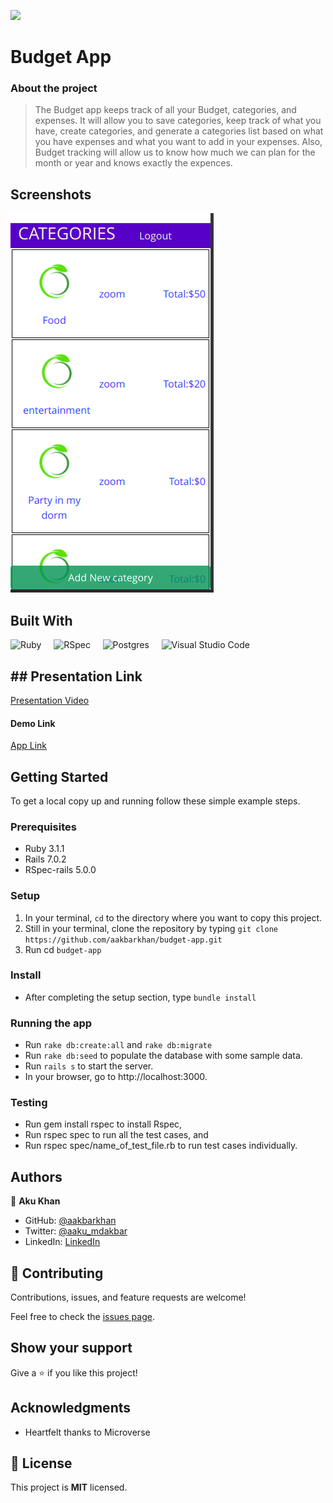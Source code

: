 ![](https://img.shields.io/badge/Microverse-blueviolet)

# Budget App

### About the project

> The Budget app keeps track of all your Budget, categories, and expenses. It will allow you to save categories, keep track of what you have, create categories, and generate a categories list based on what you have expenses and what you want to add in your expenses. Also, Budget tracking will allow us to know how much we can plan for the month or year and knows exactly the expences.

## Screenshots

![image](./budgetapp.png)

## Built With

![Ruby](https://img.shields.io/badge/ruby-%23CC342D.svg?style=for-the-badge&logo=ruby&logoColor=white) &nbsp; &nbsp; <img src="https://1ohvy81v7br01wtgnj4bf0ek-wpengine.netdna-ssl.com/wp-content/uploads/2019/01/rspec.jpg" height="28" width="60" alt="RSpec"> &nbsp; &nbsp; ![Postgres](https://img.shields.io/badge/postgres-%23316192.svg?style=for-the-badge&logo=postgresql&logoColor=white) &nbsp; &nbsp; ![Visual Studio Code](https://img.shields.io/badge/Visual%20Studio%20Code-0078d7.svg?style=for-the-badge&logo=visual-studio-code&logoColor=white)


## ## Presentation Link
[Presentation Video](https://www.loom.com/share/6a581f8e0b2b420a8b742ac033206a4b)
#### Demo Link
[App Link](https://bajat.herokuapp.com/)
## Getting Started

To get a local copy up and running follow these simple example steps.

### Prerequisites

* Ruby 3.1.1
* Rails 7.0.2
* RSpec-rails 5.0.0

### Setup

1. In your terminal, `cd` to the directory where you want to copy this project.
2. Still in your terminal, clone the repository by typing `git clone https://github.com/aakbarkhan/budget-app.git`
3. Run cd `budget-app`

### Install

* After completing the setup section, type `bundle install`

### Running the app

- Run `rake db:create:all` and `rake db:migrate`
- Run `rake db:seed` to populate the database with some sample data.
- Run `rails s` to start the server.
- In your browser, go to http://localhost:3000.

### Testing
- Run gem install rspec to install Rspec,
- Run rspec spec to run all the test cases, and
- Run rspec spec/name_of_test_file.rb to run test cases individually.

## Authors


👤 **Aku Khan**

- GitHub: [@aakbarkhan](https://github.com/aakbarkhan)
- Twitter: [@aaku_mdakbar](https://twitter.com/aaku_mdakbar)
- LinkedIn: [LinkedIn](https://www.linkedin.com/in/akuu-khan/)



## 🤝 Contributing

Contributions, issues, and feature requests are welcome!

Feel free to check the [issues page](../../issues/).

## Show your support

Give a ⭐️ if you like this project!

## Acknowledgments

- Heartfelt thanks to Microverse

## 📝 License

This project is **MIT** licensed.